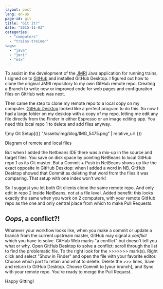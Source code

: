 ```yaml
---
layout: post
lang: en-us
page-id: git
title: "Git it?"
date: "2015-11-03"
categories:
  - "computers"
  - "trains-treinen"
tags:
  - "java"
  - "jmri"
  - "osx"
---
```


To assist in the development of the [JMRI](http://jmri.org) Java application for running
trains, I signed on to [GitHub](http://www.github.com) and installed GitHub Desktop. I figured out how to
clone the original JMRI repository to my own GitHub remote repo. Creating a Branch to
write new or improved code for web pages and configuration files on GitHub web was next.

Then came the step to clone my remote repo to a local copy on my computer.
[GitHub Desktop](https://desktop.github.com) looked like a perfect program to do this. So now I had a
large folder on my desktop with a copy of my repo, letting me edit any file directly
from the Finder in either Espresso or an image editing app. You need this local repo
1 to delete and add files anyway.

![my Git Setup]({{ "/assets/img/blog/IMG_5475.png" | relative_url }})

<div class="caption">
Diagram of remote and local files
</div>

But when I added the Netbeans IDE there
was a mix-up in the source and target files. You save on disk space by pointing
NetBeans to local GitHub repo 1 as its Git master. But a Commit + Push in NetBeans
shows up like the exact opposite in GitHub Desktop: when I added a word in NB,
GitHub Desktop showed that Commit as deleting that word from the files it was
comparing. That setup with one index won't work!

So I suggest you let both Git clients clone the same remote repo. And only edit in
repo 2 inside NetBeans, not at a file level. Added benefit: this looks exactly the
same when you work on 2 computers, with your remote GitHub repo as the one and only
central place from which to make Pull Requests.

## _Oops_, a conflict?!

Whatever your workflow looks like, when you make a commit or update a branch from the
current upstream master, GitHub may signal a _conflict_ which you have to solve.
GitHub Web marks "a conflict" but doesn't tell you what or why. Open GitHub Desktop
to solve a conflict: scroll through the list to find the problematic file. To the
right look for the >>>>>>> mark(s). Right click and select "Show in Finder" and open
the file with your favorite editor. Choose which part to retain and what to delete.
Delete the >>> lines, Save and return to GitHub Desktop. Choose Commit to
\[your branch\], and Sync with your remote repo. You're ready to merge the Pull
Request.

Happy Gitting!
